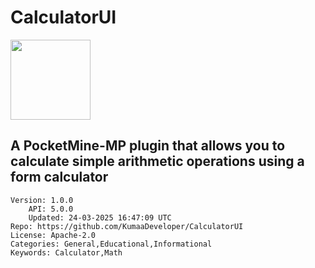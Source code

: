 # CalculatorUI
<img src="https://raw.githubusercontent.com/KumaaDeveloper/CalculatorUI/3b1dfff1bce02b6d0527b09ed72bf460387a9271/icon.png" width="128" height="128" />

## A PocketMine-MP plugin that allows you to calculate simple arithmetic operations using a form calculator
```properties
Version: 1.0.0
    API: 5.0.0
    Updated: 24-03-2025 16:47:09 UTC
Repo: https://github.com/KumaaDeveloper/CalculatorUI
License: Apache-2.0
Categories: General,Educational,Informational
Keywords: Calculator,Math
```